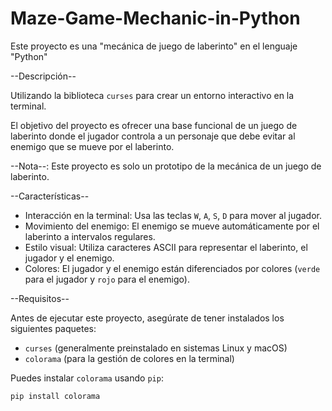 # Maze-Game-Mechanic-in-Python
Este proyecto es una "mecánica de juego de laberinto" en el lenguaje "Python"


--Descripción--

Utilizando la biblioteca `curses` para crear un entorno interactivo en la terminal. 

El objetivo del proyecto es ofrecer una base funcional de un juego de laberinto donde
el jugador controla a un personaje que debe evitar al enemigo que se mueve por el laberinto.

--Nota--: Este proyecto es solo un prototipo de la mecánica de un juego de laberinto.

--Características--

- Interacción en la terminal: Usa las teclas `W`, `A`, `S`, `D` para mover al jugador.
- Movimiento del enemigo: El enemigo se mueve automáticamente por el laberinto a intervalos regulares.
- Estilo visual: Utiliza caracteres ASCII para representar el laberinto, el jugador y el enemigo.
- Colores: El jugador y el enemigo están diferenciados por colores (`verde` para el jugador y `rojo` para el enemigo).

--Requisitos--

Antes de ejecutar este proyecto, asegúrate de tener instalados los siguientes paquetes:

- `curses` (generalmente preinstalado en sistemas Linux y macOS)
- `colorama` (para la gestión de colores en la terminal)

Puedes instalar `colorama` usando `pip`:

```bash
pip install colorama
